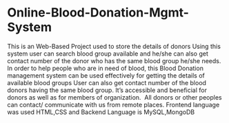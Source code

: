 # Online-Blood-Donation-Mgmt-System
This is an Web-Based Project used to store the details of donors 
Using this system user can search blood group available and he/she can also get contact number of the donor who has the same blood group he/she needs.
In order to help people who are in need of blood, this Blood Donation management system can be used effectively for getting the details of available blood groups 
User can also get contact number of the blood donors having the same blood group.
It’s accessible and beneficial for donors as well as for members of organization. 
All donors or other peoples can contact/ communicate with us from remote places.
Frontend language was used HTML,CSS and Backend Language is MySQL,MongoDB


